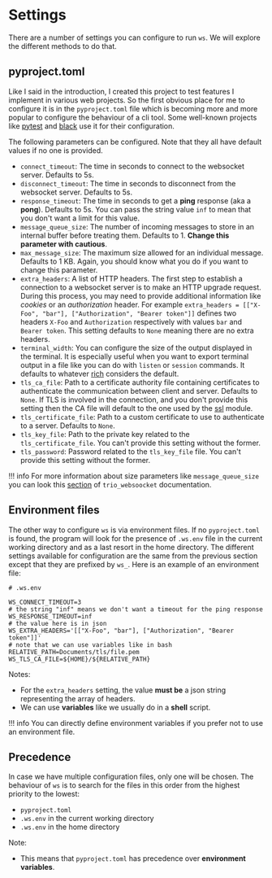 # Settings

There are a number of settings you can configure to run `ws`. We will explore the different methods to do that.

## pyproject.toml

Like I said in the introduction, I created this project to test features I implement in various web projects. So the
first obvious place for me to configure it is in the `pyproject.toml` file which is becoming more and more popular
to configure the behaviour of a cli tool. Some well-known projects like
[pytest](https://docs.pytest.org/en/latest/reference/customize.html#pyproject-toml) and
[black](https://black.readthedocs.io/en/stable/usage_and_configuration/the_basics.html#configuration-via-a-file)
use it for their configuration.

The following parameters can be configured. Note that they all have default values if no one is provided.

- `connect_timeout`: The time in seconds to connect to the websocket server. Defaults to 5s.
- `disconnect_timeout`: The time in seconds to disconnect from the websocket server. Defaults to 5s.
- `response_timeout`: The time in seconds to get a **ping** response (aka a **pong**). Defaults to 5s. You can pass
  the string value `inf` to mean that you don't want a limit for this value.
- `message_queue_size`: The number of incoming messages to store in an internal buffer before treating them.
  Defaults to 1. **Change this parameter with cautious**.
- `max_message_size`: The maximum size allowed for an individual message. Defaults to 1 KB. Again, you should know what
  you do if you want to change this parameter.
- `extra_headers`: A list of HTTP headers. The first step to establish a connection to a websocket server is to make
  an HTTP upgrade request. During this process, you may need to provide additional information like *cookies* or an
  *authorization* header. For example `extra_headers = [["X-Foo", "bar"], ["Authorization", "Bearer token"]]` defines
  two headers `X-Foo` and `Authorization` respectively with values `bar` and `Bearer token`. This setting defaults to
  `None` meaning there are no extra headers.
- `terminal_width`: You can configure the size of the output displayed in the terminal. It is especially useful when
  you want to export terminal output in a file like you can do with `listen` or `session` commands. It defaults to
  whatever [rich](https://rich.readthedocs.io/en/latest/) considers the default.
- `tls_ca_file`: Path to a certificate authority file containing certificates to authenticate the communication
  between client and server. Defaults to `None`. If TLS is involved in the connection, and you don't provide this
  setting then the CA file will default to the one used by the [ssl](https://docs.python.org/3/library/ssl.html) module.
- `tls_certificate_file`: Path to a custom certificate to use to authenticate to a server. Defaults to `None`.
- `tls_key_file`: Path to the private key related to the `tls_certificate_file`. You can't provide this setting without
  the former.
- `tls_password`: Password related to the `tls_key_file` file. You can't provide this setting without the former.


!!! info
    For more information about size parameters like `message_queue_size` you can look this
    [section](https://trio-websocket.readthedocs.io/en/stable/backpressure.html) of `trio_websoocket` documentation.


## Environment files

The other way to configure `ws` is via environment files. If no `pyproject.toml` is found, the program will look for
the presence of `.ws.env` file in the current working directory and as a last resort in the home directory.
The different settings available for configuration are the same from the previous section except that they are prefixed
by `ws_`. Here is an example of an environment file:

```shell
# .ws.env

WS_CONNECT_TIMEOUT=3
# the string "inf" means we don't want a timeout for the ping response
WS_RESPONSE_TIMEOUT=inf
# the value here is in json
WS_EXTRA_HEADERS='[["X-Foo", "bar"], ["Authorization", "Bearer token"]]'
# note that we can use variables like in bash
RELATIVE_PATH=Documents/tls/file.pem
WS_TLS_CA_FILE=${HOME}/${RELATIVE_PATH}
```

Notes:

- For the `extra_headers` setting, the value **must be** a json string representing the array of headers.
- We can use **variables** like we usually do in a **shell** script.

!!! info
    You can directly define environment variables if you prefer not to use an environment file.

## Precedence

In case we have multiple configuration files, only one will be chosen. The behaviour of `ws` is to search for the files
in this order from the highest priority to the lowest:

- `pyproject.toml`
- `.ws.env` in the current working directory
- `.ws.env` in the home directory

Note:

- This means that `pyproject.toml` has precedence over **environment variables**.
